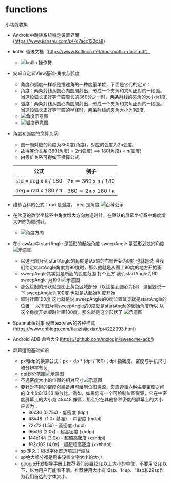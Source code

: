 # functions
小功能收集
+ Android中跳转系统特定设置界面(https://www.jianshu.com/p/7c7acc132ca8)
+ kotlin 语法文档（https://www.kotlincn.net/docs/kotlin-docs.pdf）
     + ![kotlin 操作符](https://p1-jj.byteimg.com/tos-cn-i-t2oaga2asx/gold-user-assets/2017/11/27/15ffcf5b7d7896c7~tplv-t2oaga2asx-watermark.awebp "操作符区别图")
+ 安卓自定义View基础-角度与弧度
     +  角度和弧度一样都是描述角的一种度量单位，下面是它们的定义：
     +  角度：两条射线从圆心向圆周射出，形成一个夹角和夹角正对的一段弧。当这段弧长正好等于圆周长的360分之一时，两条射线的夹角的大小为1度.
     +  弧度：两条射线从圆心向圆周射出，形成一个夹角和夹角正对的一段弧。当这段弧长正好等于圆的半径时，两条射线的夹角大小为1弧度.
     +  ![角度示意图](http://gcsblog.oss-cn-shanghai.aliyuncs.com/blog/2019-04-29-071103.jpg?gcssloop)
     +  ![弧度示意图](http://gcsblog.oss-cn-shanghai.aliyuncs.com/blog/2019-04-29-071104.jpg?gcssloop)
+ 角度和弧度的换算关系:
     + 圆一周对应的角度为360度(角度)，对应的弧度为2π弧度。
     + 故得等价关系:360(角度) = 2π(弧度) ==> 180(角度) = π(弧度)
     + 由等价关系可得如下换算公式:

  
  | 公式       | 例子  |
    | --------   | -----   |
    | rad = deg x π / 180        | 2π ＝ 360 x π / 180     | 
    | deg = rad x 180 / π        |360 ＝ 2π x 180 / π     | 
+ 维基百科的公式：rad 是弧度， deg 是角度
     ![百科公示](http://gcsblog.oss-cn-shanghai.aliyuncs.com/blog/2019-04-29-071106.jpg?gcssloop) 
+ 在常见的数学坐标系中角度增大方向为逆时针，在默认的屏幕坐标系中角度增大方向为顺时针。
     + ![角度方向](http://gcsblog.oss-cn-shanghai.aliyuncs.com/blog/2019-04-29-71107.jpg?gcssloop)
+ 在drawArc中 startAngle 是弧形的起始角度 sweepAngle 是弧形划过的角度
      ![示意图](https://www.pianshen.com/images/743/a76d4e7cf43074e813f696d49cfb4d9f.png)
    + 以这张图为例  startAngle的角度是从x轴的右侧开始为0度 也就是说 当我们给定startAngle角度为90度时，那么他就是从图上90度的地方开始画 
    + sweepAngle其实就是所画的弧度范围  打个比方 我们startAngle为90 sweepAngle 为100
      ![示意图](https://www.pianshen.com/images/14/7f8dbd977ce128e57e7ded4310960dfe.png)
    + 那么绘制的形状就是图上黄色区域部分（以连接到圆心为例）  这里要说一下 sweepAngle为100度 也就是从起始角度开始
    + 顺时针画100度 这也就是说 sweepAngle的0度位置其实就是startAngle的位置 ，以下图为例sweepAngle的0度就是startAngle的起始角度所以 从这个角度开始顺时针画100度，那么就是这个形状了
      ![示意图](https://www.pianshen.com/images/623/fc3329dd43b13c0712851879d09ff617.png)
 + Spannable对象 设置textview的各种样式(https://www.cnblogs.com/tianzhijiexian/p/4222393.html)
 + Android ADB 命令大全(https://github.com/mzlogin/awesome-adb/)
 + 屏幕适配基础知识
     + px和dp的换算公式：px = dp * (dpi / 160)；dpi 指密度。密度与手机尺寸和分辨率有关
     + dpi划分范围![示意图](https://img-blog.csdn.net/20180115112146558?watermark/2/text/aHR0cDovL2Jsb2cuY3Nkbi5uZXQvbTBfMzc4MjgyNDk=/font/5a6L5L2T/fontsize/400/fill/I0JBQkFCMA==/dissolve/70/gravity/SouthEast)
     + 不通密度大小的位图的相对尺寸![示意图](https://developer.android.com/images/screens_support/devices-density_2x.png?hl=zh-cn)
     + 要针对不同的密度创建备用可绘制位图资源，您应遵循六种主要密度之间的 3:4:6:8:12:16 缩放比。例如，如果您有一个可绘制位图资源，它在中密度屏幕上的大小为 48x48 像素，那么它在其他各种密度的屏幕上的大小应该为：
       + 36x36 (0.75x) - 低密度 (ldpi)
       + 48x48（1.0x 基准）- 中密度 (mdpi)
       + 72x72 (1.5x) - 高密度 (hdpi)
       + 96x96 (2.0x) - 超高密度 (xhdpi)
       + 144x144 (3.0x) - 超超高密度 (xxhdpi)
       + 192x192 (4.0x) - 超超超高密度 (xxxhdpi)
     + sp 定义：根据字体首选项进行缩放
     + sp绝大部分都是用来设置文字大小的大小.
     + google开发指导手册上推荐我们设置12sp以上大小的单位，不要用12sp以下，以为用户可能看不清。推荐使用大小有12sp、14sp、18sp和22sp作为我们首选的字体大小。

